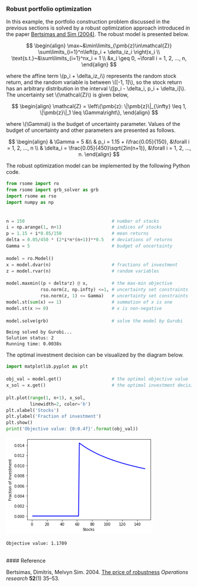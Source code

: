 <script src="https://cdn.mathjax.org/mathjax/latest/MathJax.js?config=TeX-AMS-MML_HTMLorMML" type="text/javascript"></script>

### Robust portfolio optimization

In this example, the portfolio construction problem discussed in the previous sections is solved by a robust optimization approach introduced in the paper [Bertsimas and Sim (2004)](#ref1). The robust model is presented below.

$$
\begin{align}
\max~&\min\limits_{\pmb{z}\in\mathcal{Z}} \sum\limits_{i=1}^n\left(p_i + \delta_iz_i \right)x_i \\
\text{s.t.}~&\sum\limits_{i=1}^nx_i = 1 \\
&x_i \geq 0, ~\forall i = 1, 2, ..., n,
\end{align}
$$

where the affine term \\(p_i + \delta_iz_i\\) represents the random stock return, and the random variable is between \\([-1, 1]\\), so the stock return has an arbitrary distribution in the interval \\([p_i - \delta_i, p_i + \delta_i]\\). The uncertainty set \\(\mathcal{Z}\\) is given below,

$$
\begin{align}
\mathcal{Z} = \left\{\pmb{z}: \|\pmb{z}\|_{\infty} \leq 1, \|\pmb{z}\|_1 \leq \Gamma\right\},
\end{align}
$$

where \\(\Gamma\\) is the budget of uncertainty parameter. Values of the budget of uncertainty and other parameters are presented as follows.

$$
\begin{align}
& \Gamma = 5 &\\
& p_i = 1.15 + i\frac{0.05}{150}, &\forall i = 1, 2, ..., n \\
& \delta_i = \frac{0.05}{450}\sqrt{2in(n+1)}, &\forall i = 1, 2, ..., n.
\end{align}
$$

The robust optimization model can be implemented by the following Python code.


```python
from rsome import ro
from rsome import grb_solver as grb
import rsome as rso
import numpy as np


n = 150                                 # number of stocks
i = np.arange(1, n+1)                   # indices of stocks
p = 1.15 + i*0.05/150                   # mean returns
delta = 0.05/450 * (2*i*n*(n+1))**0.5   # deviations of returns
Gamma = 5                               # budget of uncertainty

model = ro.Model()              
x = model.dvar(n)                       # fractions of investment
z = model.rvar(n)                       # random variables

model.maxmin((p + delta*z) @ x,         # the max-min objective
             rso.norm(z, np.infty) <=1, # uncertainty set constraints
             rso.norm(z, 1) <= Gamma)   # uncertainty set constraints
model.st(sum(x) == 1)                   # summation of x is one
model.st(x >= 0)                        # x is non-negative

model.solve(grb)                        # solve the model by Gurobi
```

    Being solved by Gurobi...
    Solution status: 2
    Running time: 0.0038s


The optimal investment decision can be visualized by the diagram below.


```python
import matplotlib.pyplot as plt

obj_val = model.get()                   # the optimal objective value
x_sol = x.get()                         # the optimal investment decision

plt.plot(range(1, n+1), x_sol,
         linewidth=2, color='b')
plt.xlabel('Stocks')
plt.ylabel('Fraction of investment')
plt.show()
print('Objective value: {0:0.4f}'.format(obj_val))
```


![png](example_ro.png)


    Objective value: 1.1709

<br>
#### Reference

<a id="ref1"></a>

Bertsimas, Dimitris, Melvyn Sim. 2004. [The price of robustness](https://pubsonline.informs.org/doi/abs/10.1287/opre.1030.0065) <i>Operations research</i> <b>52</b>(1) 35–53.
